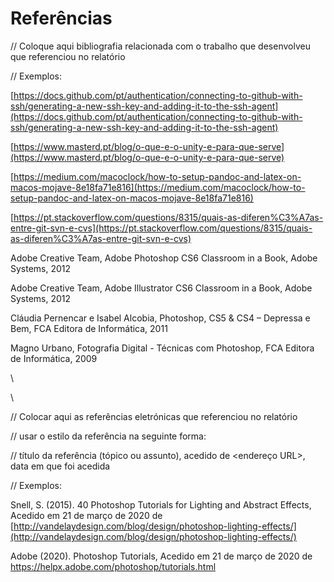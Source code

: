 # Referências



// Coloque aqui bibliografia relacionada com o trabalho que desenvolveu que referenciou no relatório

// Exemplos:

[https://docs.github.com/pt/authentication/connecting-to-github-with-ssh/generating-a-new-ssh-key-and-adding-it-to-the-ssh-agent](https://docs.github.com/pt/authentication/connecting-to-github-with-ssh/generating-a-new-ssh-key-and-adding-it-to-the-ssh-agent)

[https://www.masterd.pt/blog/o-que-e-o-unity-e-para-que-serve](https://www.masterd.pt/blog/o-que-e-o-unity-e-para-que-serve)

[https://medium.com/macoclock/how-to-setup-pandoc-and-latex-on-macos-mojave-8e18fa71e816](https://medium.com/macoclock/how-to-setup-pandoc-and-latex-on-macos-mojave-8e18fa71e816)

[https://pt.stackoverflow.com/questions/8315/quais-as-diferen%C3%A7as-entre-git-svn-e-cvs](https://pt.stackoverflow.com/questions/8315/quais-as-diferen%C3%A7as-entre-git-svn-e-cvs)

Adobe Creative Team, Adobe Photoshop CS6 Classroom in a Book, Adobe Systems, 2012

Adobe Creative Team, Adobe Illustrator CS6 Classroom in a Book, Adobe Systems, 2012

Cláudia Pernencar e Isabel Alcobia, Photoshop, CS5 & CS4 – Depressa e Bem, FCA Editora de Informática, 2011&#x20;

Magno Urbano, Fotografia Digital - Técnicas com Photoshop, FCA Editora de Informática, 2009&#x20;

\


\


// Colocar aqui as referências eletrónicas que referenciou no relatório

// usar o estilo da referência na seguinte forma:

//  título da referência (tópico ou assunto), acedido de \<endereço URL>, data em que foi acedida

// Exemplos:

Snell, S. (2015). 40 Photoshop Tutorials for Lighting and Abstract Effects, Acedido em 21 de março de 2020 de [http://vandelaydesign.com/blog/design/photoshop-lighting-effects/](http://vandelaydesign.com/blog/design/photoshop-lighting-effects/)

Adobe (2020). Photoshop Tutorials, Acedido em 21 de março de 2020 de https://helpx.adobe.com/photoshop/tutorials.html
